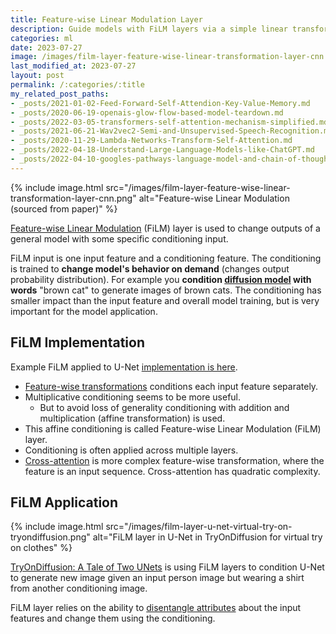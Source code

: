 ```yaml
---
title: Feature-wise Linear Modulation Layer
description: Guide models with FiLM layers via a simple linear transformation conditioning.
categories: ml
date: 2023-07-27
image: /images/film-layer-feature-wise-linear-transformation-layer-cnn.png
last_modified_at: 2023-07-27
layout: post
permalink: /:categories/:title
my_related_post_paths:
- _posts/2021-01-02-Feed-Forward-Self-Attendion-Key-Value-Memory.md
- _posts/2020-06-19-openais-glow-flow-based-model-teardown.md
- _posts/2022-03-05-transformers-self-attention-mechanism-simplified.md
- _posts/2021-06-21-Wav2vec2-Semi-and-Unsupervised-Speech-Recognition.md
- _posts/2020-11-29-Lambda-Networks-Transform-Self-Attention.md
- _posts/2022-04-18-Understand-Large-Language-Models-like-ChatGPT.md
- _posts/2022-04-10-googles-pathways-language-model-and-chain-of-thought.md
---
```



{% include image.html src="/images/film-layer-feature-wise-linear-transformation-layer-cnn.png" alt="Feature-wise Linear Modulation (sourced from paper)" %}

[Feature-wise Linear Modulation](https://arxiv.org/pdf/1709.07871.pdf) (FiLM) layer is used to change outputs of a general model with some specific conditioning input.

FiLM input is one input feature and a conditioning feature.
The conditioning is trained to **change model's behavior on demand** (changes output probability distribution).
For example you **condition [diffusion model](/ml/openai-dall-e-2-and-dall-e-1) with words** "brown cat" to generate images of brown cats.
The conditioning has smaller impact than the input feature and overall model training, but is very important for the model application.

## FiLM Implementation
Example FiLM applied to U-Net [implementation is here](https://github.com/gabolsgabs/cunet/blob/562103321e6324e816549d66cdbdeba5ed7ec1a7/cunet/train/models/cunet_model.py#L23).

- [Feature-wise transformations](https://distill.pub/2018/feature-wise-transformations/) conditions each input feature separately.
- Multiplicative conditioning seems to be more useful.
  - But to avoid loss of generality conditioning with addition and multiplication (affine transformation) is used.
- This affine conditioning is called Feature-wise Linear Modulation (FiLM) layer.
- Conditioning is often applied across multiple layers.
- [Cross-attention](/ml/cross-attention-in-transformer-architecture) is more complex feature-wise transformation, where the feature is an input sequence. Cross-attention has quadratic complexity.


## FiLM Application

{% include image.html src="/images/film-layer-u-net-virtual-try-on-tryondiffusion.png" alt="FiLM layer in U-Net in TryOnDiffusion for virtual try on clothes" %}

[TryOnDiffusion: A Tale of Two UNets](https://openaccess.thecvf.com/content/CVPR2023/papers/Zhu_TryOnDiffusion_A_Tale_of_Two_UNets_CVPR_2023_paper.pdf) is using FiLM layers to condition U-Net to generate new image given an input person image but wearing a shirt from another conditioning image.

FiLM layer relies on the ability to [disentangle attributes](/ml/manipulate-item-attributes-via-disentangled-representation) about the input features and change them using the conditioning.
